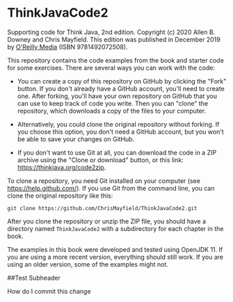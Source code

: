 # ThinkJavaCode2
Supporting code for Think Java, 2nd edition.
Copyright (c) 2020 Allen B. Downey and Chris Mayfield.
This edition was published in December 2019 by [O'Reilly Media](https://www.oreilly.com/library/view/think-java-2nd/9781492072492/) (ISBN 9781492072508).

This repository contains the code examples from the book and starter code for some exercises.
There are several ways you can work with the code:

* You can create a copy of this repository on GitHub by clicking the "Fork" button.
If you don't already have a GitHub account, you'll need to create one.
After forking, you'll have your own repository on GitHub that you can use to keep track of code you write.
Then you can "clone" the repository, which downloads a copy of the files to your computer.

* Alternatively, you could clone the original repository without forking.
If you choose this option, you don't need a GitHub account, but you won't be able to save your changes on GitHub.

* If you don't want to use Git at all, you can download the code in a ZIP archive using the "Clone or download" button, or this link: https://thinkjava.org/code2zip.

To clone a repository, you need Git installed on your computer (see https://help.github.com/).
If you use Git from the command line, you can clone the original repository like this:

    git clone https://github.com/ChrisMayfield/ThinkJavaCode2.git

After you clone the repository or unzip the ZIP file, you should have a directory named `ThinkJavaCode2` with a subdirectory for each chapter in the book.

The examples in this book were developed and tested using OpenJDK 11.
If you are using a more recent version, everything should still work.
If you are using an older version, some of the examples might not.

##Test Subheader

How do I commit this change